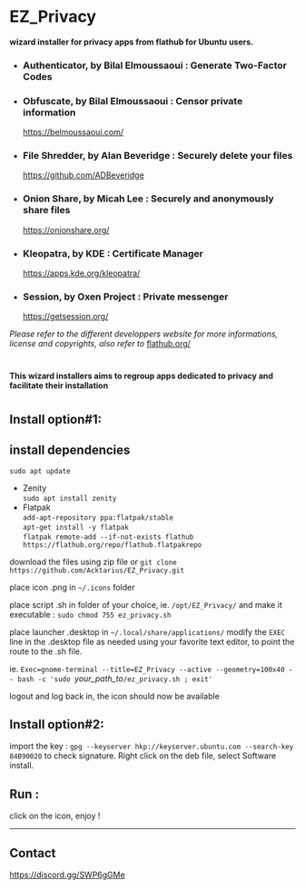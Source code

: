# EZ_Privacy
**wizard installer for privacy apps from flathub for Ubuntu users.**

* ### Authenticator, by Bilal Elmoussaoui : Generate Two-Factor Codes
* ### Obfuscate, by Bilal Elmoussaoui : Censor private information  
  https://belmoussaoui.com/
* ### File Shredder, by Alan Beveridge : Securely delete your files  
  https://github.com/ADBeveridge
* ### Onion Share, by Micah Lee : Securely and anonymously share files 
  https://onionshare.org/
* ### Kleopatra, by KDE : Certificate Manager
  https://apps.kde.org/kleopatra/
* ### Session, by Oxen Project : Private messenger
  https://getsession.org/

*Please refer to the different developpers website for more informations, license and copyrights,
also refer to* 
[flathub.org/](https://flathub.org/)

#
**This wizard installers aims to regroup apps dedicated to privacy and facilitate their installation**
#
## Install option#1:

## install dependencies  
`sudo apt update`
* Zenity  
`sudo apt install zenity`  
* Flatpak  
`add-apt-repository ppa:flatpak/stable`   
`apt-get install -y flatpak`   
`flatpak remote-add --if-not-exists flathub https://flathub.org/repo/flathub.flatpakrepo`    

download the files using zip file or
`git clone https://github.com/Acktarius/EZ_Privacy.git`

place icon .png in `~/.icons` folder

place script .sh in folder of your choice, ie. `/opt/EZ_Privacy/`
and make it executable :
`sudo chmod 755 ez_privacy.sh`

place launcher .desktop in `~/.local/share/applications/`
modify the `EXEC` line in the .desktop file as needed using your favorite text editor, 
to point the route to the .sh file.

ie. `Exec=gnome-terminal --title=EZ_Privacy --active --geometry=100x40 -- bash -c 'sudo `*your_path_to*`/ez_privacy.sh ; exit'`

logout and log back in,
  the icon should now be available

## Install option#2:  
import the key : `gpg --keyserver hkp://keyserver.ubuntu.com --search-key 84B90020` to check signature.
Right click on the deb file, select Software install.  

  ## Run :
  click on the icon, enjoy !

---

## Contact
https://discord.gg/SWP6gGMe
